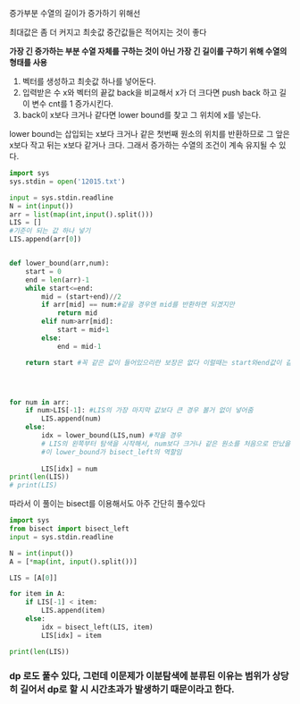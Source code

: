 증가부분 수열의 길이가 증가하기 위해선

최대값은 좀 더 커지고 최솟값 중간값들은 적어지는 것이 좋다

**가장 긴 증가하는 부분 수열 자체를 구하는 것이 아닌 가장 긴 길이를 구하기 위해 수열의 형태를 사용**

1. 벡터를 생성하고 최솟값 하나를 넣어둔다.
2. 입력받은 수 x와 벡터의 끝값 back을 비교해서 x가 더 크다면 push back 하고 길이 변수 cnt를 1 증가시킨다.
3. back이 x보다 크거나 같다면 lower bound를 찾고 그 위치에 x를 넣는다.

lower bound는 삽입되는 x보다 크거나 같은 첫번째 원소의 위치를 반환하므로 그 앞은 x보다 작고 뒤는 x보다 같거나 크다. 그래서 증가하는 수열의 조건이 계속 유지될 수 있다.



```python
import sys
sys.stdin = open('12015.txt')

input = sys.stdin.readline
N = int(input())
arr = list(map(int,input().split()))
LIS = []
#기준이 되는 값 하나 넣기
LIS.append(arr[0])


def lower_bound(arr,num):
    start = 0
    end = len(arr)-1
    while start<=end:
        mid = (start+end)//2
        if arr[mid] == num:#같을 경우엔 mid를 반환하면 되겠지만
            return mid
        elif num>arr[mid]:
            start = mid+1
        else:
            end = mid-1

    return start #꼭 같은 값이 들어있으리란 보장은 없다 이럴때는 start와end값이 같을때 end=-1이 되버리는 현상도 생김, 따라서 start값을 return




for num in arr:
    if num>LIS[-1]: #LIS의 가장 마지막 값보다 큰 경우 볼거 없이 넣어줌
        LIS.append(num)
    else:
        idx = lower_bound(LIS,num) #작을 경우
        # LIS의 왼쪽부터 탐색을 시작해서, num보다 크거나 같은 원소를 처음으로 만났을 때의 인덱스를 반환한다. 이때 이분탐색으로 시간을 절약함
        #이 lower_bound가 bisect_left의 역할임
        
        LIS[idx] = num
print(len(LIS))
# print(LIS)
```



따라서 이 풀이는 bisect를 이용해서도 아주 간단히 풀수있다

```python
import sys
from bisect import bisect_left
input = sys.stdin.readline

N = int(input())
A = [*map(int, input().split())]

LIS = [A[0]]

for item in A:
    if LIS[-1] < item:
        LIS.append(item)
    else:
        idx = bisect_left(LIS, item)
        LIS[idx] = item

print(len(LIS))
```



### dp 로도 풀수 있다, 그런데 이문제가 이분탐색에 분류된 이유는 범위가 상당히 길어서 dp로 할 시 시간초과가 발생하기 때문이라고 한다.
